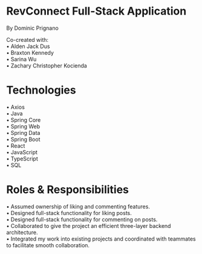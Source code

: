 # RevConnect Full-Stack Application
By Dominic Prignano <br />

Co-created with: <br />
• Alden Jack Dus <br />
• Braxton Kennedy <br />
• Sarina Wu <br />
• Zachary Christopher Kocienda

# Technologies
• Axios <br />
• Java <br />
• Spring Core <br />
• Spring Web <br />
• Spring Data <br />
• Spring Boot <br />
• React <br />
• JavaScript <br />
• TypeScript <br />
• SQL

# Roles & Responsibilities
• Assumed ownership of liking and commenting features. <br />
• Designed full-stack functionality for liking posts. <br />
• Designed full-stack functionality for commenting on posts. <br />
• Collaborated to give the project an efficient three-layer backend architecture. <br />
• Integrated my work into existing projects and coordinated with teammates to facilitate smooth collaboration.
